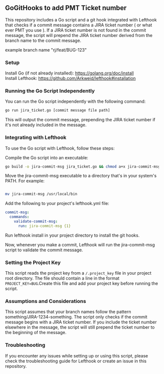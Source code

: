 ## GoGitHooks to add PMT Ticket number

This repository includes a Go script and a git hook integrated 
with Lefthook that checks if a commit message contains a JIRA ticket number ( or what ever PMT you use ).
If a JIRA ticket number is not found in the commit message, the script will prepend the JIRA ticket number derived from the branch name to the commit message.

example branch name "rj/feat/BUG-123"

### Setup
Install Go (if not already installed): https://golang.org/doc/install  
Install Lefthook: https://github.com/Arkweid/lefthook#installation


### Running the Go Script Independently

You can run the Go script independently with the following command:

```bash
go run jira_ticket.go [commit message file path]
```

This will output the commit message, prepending the JIRA ticket number if it's not already included in the message.

### Integrating with Lefthook
To use the Go script with Lefthook, follow these steps:

Compile the Go script into an executable:

```bash
go build -o jira-commit-msg jira_ticket.go && chmod a+x jira-commit-msg
```

Move the jira-commit-msg executable to a directory that's in your system's PATH. For example:

```bash

mv jira-commit-msg /usr/local/bin
```

Add the following to your project's lefthook.yml file:

```yml
commit-msg:
  commands:
    validate-commit-msg:
      run: jira-commit-msg {1}
```
Run lefthook install in your project directory to install the git hooks.


Now, whenever you make a commit, Lefthook will run the jira-commit-msg script to validate the commit message.

### Setting the Project Key
This script reads the project key from a `/.project_key` file in your project root directory. The file should contain a line in the format `PROJECT_KEY=BUG`.Create this file and add your project key before running the script.


### Assumptions and Considerations
This script assumes that your branch names follow the pattern something/JIRA-1234-something.
The script only checks if the commit message begins with a JIRA ticket number. If you include the ticket number elsewhere in the message, the script will still prepend the ticket number to the beginning of the message.

### Troubleshooting
If you encounter any issues while setting up or using this script, please check the troubleshooting guide for Lefthook or create an issue in this repository.

